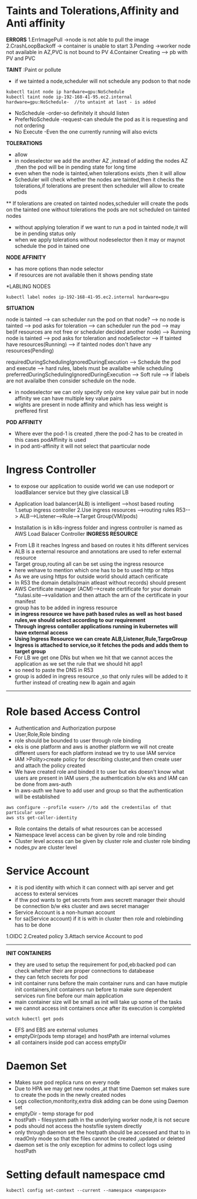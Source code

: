 # Taints and Tolerations,Affinity and Anti affinity
**ERRORS**
1.ErrImagePull  ->node is not able to pull the image
2.CrashLoopBackoff  -> container is unable to start
3.Pending ->worker node not available in AZ,PVC is not bound to PV
4.Container Creating --> pb with PV and PVC

**TAINT** :Paint or pollute
- if we tainted a node,scheduler will not schedule any podson to that node
```
kubectl taint node ip hardware=gpu:NoSchedule
kubectl taint node ip-192-168-41-95.ec2.internal hardware=gpu:NoSchedule-  //to untaint at last - is added
```
- NoSchedule -order-so definitely it should listen
- PreferNoSchedule -request-can shedule the pod as it is requesting and not ordering
- No Execute -Even the one currently running will also evicts

**TOLERATIONS**
- allow
- in nodeselector we add the another AZ ,instead of adding the nodes AZ ,then the pod will be in pending state for long time
- even when the node is tainted,when tolerations exists ,then it will allow
- Scheduler will check whether the nodes are tainted,then it checks the tolerations,if tolerations are present then scheduler will allow to create pods

** If tolerations are created on tainted nodes,scheduler will create the pods on the tainted one without tolerations the pods are not scheduled on tainted nodes

- without applying toleration if we want to run a pod in tainted node,it will be in pending status only
- when we apply tolerations without nodeselector then it may or maynot schedule the pod in tained one

**NODE AFFINITY**
- has more options than node selector
- if resources are not available then it shows pending state

*LABLING NODES
```
kubectl label nodes ip-192-168-41-95.ec2.internal hardware=gpu
```
**SITUATION**

node is tainted --> can scheduler run the pod on that node? --> no
node is tainted --> pod asks for toleration --> can scheduler run the pod --> may be(if resources are not free or scheduler decided another node) --> Running
node is tainted --> pod asks for toleration and nodeSelector --> If tainted have resources(Running) --> if tainted nodes don't have any resources(Pending)

requiredDuringSchedulingIgnoredDuringExecution --> Schedule the pod and execute --> hard rules, labels must be availalbe while scheduling
preferredDuringSchedulingIgnoredDuringExecution --> Soft rule --> if labels are not availalbe then consider schedule on the node.

* in nodeselector we can only specify only one key value pair but in node affinity we can have multiple key value pairs
* wights are present in node affinity and which has less weight is preffered first

**POD AFFINITY**
* Where ever the pod-1 is created ,there the pod-2 has to be created in this cases podAffinity is used
* in pod anti-affinity it will not select that paarticular node

# Ingress Controller
* to expose our application to ouside world we can use nodeport or loadBalancer service but they give classical LB
* Application load balancer(ALB) is intelligent -->host based routing
1.setup ingress controller
2.Use ingress resources -->routing rules
R53--> ALB-->Listener-->Rule-->Target Group(VM/pods)

* Installation is in k8s-ingress folder and ingress controller is named as AWS Load Balacer Controller
**INGRESS RESOURCE**
- From LB it reaches Ingress and based on routes it hits different services
- ALB is a external resource and annotations are used to refer external resource
- Target group,routing all can be set using the ingress resource
- here wehave to mention which one has to be to used http or https
- As we are using https for outside world should attach cerificate
- In R53 the domain details(main atleast without records) should present
- AWS Certificate manager (ACM)-->create certificate for your domain *.tulasi.site-->validation and then attach the arn of the certificate in your manifest
- group has to be added in ingress resource
- **in ingress resource we have path based rules as well as host based rules,we should select according to our requirement**
- **Through ingress contoller applications running in kubernetes will have external access**
- **Using Ingress Resource we can create ALB,Listener,Rule,TargeGroup**
- **Ingress is attached to service,so it fetches the pods and adds them to target group**
- For LB we get one DNs but when we hit that we cannot acces the application as we set the rule that we should hit app1
- so need to paste the DNS in R53
- group is added in ingress resource ,so that only rules will be added to it further instead of creating new lb again and again

***
# Role based Access Control
- Authentication and Authorization purpose
- User,Role,Role binding
- role should be bounded to user through role binding
- eks is one platform and aws is another platform we will not create different users for each platform instead we try to use IAM service
- IAM >Polity>create policy for describing cluster,and then create user and attach the policy created
- We have created role and binded it to user but eks doesn't know what users are present in IAM users ,the authentication b/w eks and IAM can be done from aws-auth
- In aws-auth we have to add user and group so that the authentication will be established
```
aws configure --profile <user> //to add the credentilas of that particular user
aws sts get-caller-identity
```
- Role contains the details of what resources can be accessed
- Namespace level access can be given by role and role binding
- Cluster level access can be given by cluster role and cluster role binding
- nodes,pv are cluster level

# Service Account
* it is pod identity with which it can connect with api server and get access to exteral services
* if thw pod wants to get secrets from aws secrett manager  their should be connection b/w eks cluster and aws secret manager
* Service Account is a non-human account 
* for sa(Service account) if it is with in cluster then role and  rolebinding has to be done

1.OIDC
2.Created policy
3.Attach service Account to pod

***
**INIT CONTAINERS**
- they are used to setup the requirement for pod,eb:backed pod can check whether their are proper connections to databease
- they can fetch secrets for pod
- init container runs before the main container runs and can have mutiple init containers,init containers run before to make sure dependent services run fine before our main application
- main container size will be small as init will take up some of the tasks
- we cannot access init containers once after its execution is completed
```
watch kubectl get pods
```
- EFS and EBS are external volumes
- emptyDir(pods temp storage) and hostPath are internal volumes
- all containers inside pod can access emptyDir

# Daemon Set
* Makes sure pod replica runs on every node
* Due to HPA we may get new nodes ,at that time Daemon set makes sure to create the pods in the newly created nodes
* Logs collection,monitority,extra disk adding can be done using Daemon set
* emptyDir - temp storage for pod
* hostPath - filesystem path in the underlying worker node,it is not secure
* pods should not access the hostsfile system directly
* only through daemon set the hostpath should be accessed and that to in readOnly mode so that the files cannot be created ,updated or deleted
* daemon set is the only exception for admins to collect logs using hostPath

# Setting default namespace cmd
```
kubectl config set-context --current --namespace <nampespace>
```

